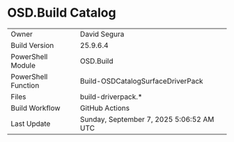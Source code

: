 ﻿# OSD.Build Catalog

| | |
|-|-|
| Owner | David Segura |
| Build Version | 25.9.6.4 |
| PowerShell Module | OSD.Build |
| PowerShell Function | Build-OSDCatalogSurfaceDriverPack |
| Files | build-driverpack.* |
| Build Workflow | GitHub Actions |
| Last Update | Sunday, September 7, 2025 5:06:52 AM UTC |
